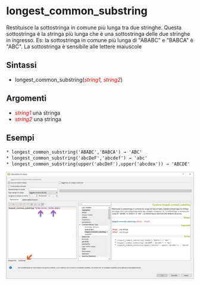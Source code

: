 # longest_common_substring

Restituisce la sottostringa in comune più lunga tra due stringhe. Questa sottostringa è la stringa più lunga che è una sottostringa delle due stringhe in ingresso. Es: la sottostringa in comune più lunga di "ABABC" e "BABCA" è "ABC". La sottostringa è sensibile alle lettere maiuscole

## Sintassi

* longest_common_substring(*<span style="color:red;">string1</span>, <span style="color:red;">string2</span>*)

## Argomenti

* _<span style="color:red;">string1</span>_ una stringa
* _<span style="color:red;">string2</span>_ una stringa


## Esempi
```
* longest_common_substring('ABABC','BABCA') → 'ABC'
* longest_common_substring('abcDeF','abcdef') → 'abc'
* longest_common_substring(upper('abcDeF'),upper('abcdex')) → 'ABCDE'
```

![](../../img/corrispondenza_fuzzy/longest_common_substring1.png)
